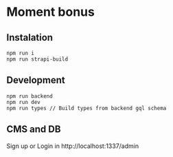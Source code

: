 # Moment bonus

## Instalation

```
npm run i
npm run strapi-build
```

## Development

```
npm run backend
npm run dev
npm run types // Build types from backend gql schema
```

## CMS and DB

Sign up or Login in http://localhost:1337/admin